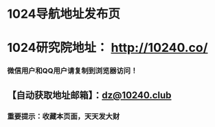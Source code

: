 


# 1024导航地址发布页
# 1024研究院地址： http://10240.co/


### 微信用户和QQ用户请复制到浏览器访问！
## 【自动获取地址邮箱】：dz@10240.club


### 重要提示：收藏本页面，天天发大财
